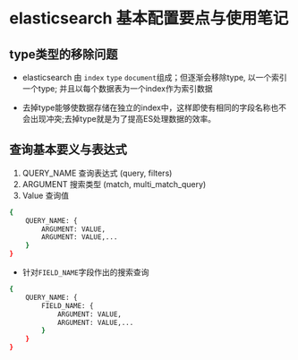 # elasticsearch 基本配置要点与使用笔记

## type类型的移除问题

- elasticsearch 由 `index` `type` `document`组成；但逐渐会移除type, 以一个索引一个type; 并且以每个数据表为一个index作为索引数据

- 去掉type能够使数据存储在独立的index中，这样即使有相同的字段名称也不会出现冲突;去掉type就是为了提高ES处理数据的效率。

## 查询基本要义与表达式

1. QUERY_NAME 查询表达式 (query, filters)
2. ARGUMENT 搜索类型 (match, multi_match_query)
3. Value 查询值

```sh
{
    QUERY_NAME: {
        ARGUMENT: VALUE,
        ARGUMENT: VALUE,...
    }
}
```

- 针对`FIELD_NAME`字段作出的搜索查询
```sh
{
    QUERY_NAME: {
        FIELD_NAME: {
            ARGUMENT: VALUE,
            ARGUMENT: VALUE,...
        }
    }
}
```


